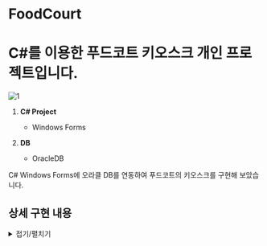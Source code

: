 # FoodCourt

# C#를 이용한 푸드코트 키오스크 개인 프로젝트입니다.

![1](https://github.com/selloriwoo/FoodCourt/assets/39435633/2da42261-0aee-4ecd-b9c3-ee25a3f5ab81)

1. **C# Project**<br />
   + Windows Forms
    
2. **DB**<br />
   +  OracleDB

C# Windows Forms에 오라클 DB를 연동하여 푸드코트의 키오스크를 구현해 보았습니다.

## 상세 구현 내용

<details>
<summary>접기/펼치기</summary>

## 주문 하기

![2](https://github.com/selloriwoo/FoodCourt/assets/39435633/e10c23ab-c00a-4257-9fd6-2745b6450d44)
<br />
<br />
**-타 코트 음식점 버튼 클릭시-** <br />
![2-1](https://github.com/selloriwoo/FoodCourt/assets/39435633/0d049266-b425-45dd-a2d7-95ab37fbc58a)


## 주문 완료

![3](https://github.com/selloriwoo/FoodCourt/assets/39435633/ab27f14d-10fb-4180-a58f-b4004c5a19c5)
<br />
<br />

## DataBase

## DBModel

![4](https://github.com/selloriwoo/FoodCourt/assets/39435633/c677d984-c63e-4459-8209-0ad1817d4b26)
+ 음식 코너에 음식점을 넣어주고 메뉴에 각 음식 코너의 메뉴를 넣어준다.
+ 프로그램에서 DB 메뉴들을 불러와 각 음식 이미지 클릭하여 메뉴를 담는다.
+ 메뉴를 선택하고 주문하기 누르면 주문내용에 DB에 입력된다.

## -음식코너-##

![7](https://github.com/selloriwoo/FoodCourt/assets/39435633/6ee4b6ce-8e2d-4355-b627-8a490620ada3)
+ 4개의 코너번호를 등록.

## -메뉴-##

![6](https://github.com/selloriwoo/FoodCourt/assets/39435633/cb0d629d-8de6-4db3-9250-c623ecec3f16)
+ 각 음식 코너마다 메뉴를 등록.

## -주문-##

![5](https://github.com/selloriwoo/FoodCourt/assets/39435633/525436b5-93f2-44b5-bb83-15fcd8d5b45e)
+ 프로그램에서 음식을 주문하면 주문번호가 생기면서 하루마다 주문번호가 1로 초기화된다.

## -주문내역-##

![8](https://github.com/selloriwoo/FoodCourt/assets/39435633/8f1b132b-739e-4cbe-a2a7-ce8dd1260472)
+ 주문이 완료 되면 선택한 메뉴들이 DB에 삽입된다.


</details>
